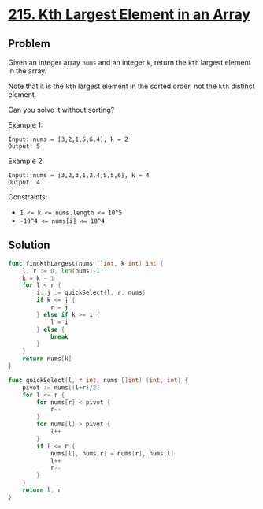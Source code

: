 # [215. Kth Largest Element in an Array](https://leetcode.com/problems/kth-largest-element-in-an-array/)

## Problem

Given an integer array `nums` and an integer `k`, return the `kth` largest element in the array.

Note that it is the `kth` largest element in the sorted order, not the `kth` distinct element.

Can you solve it without sorting?

Example 1:

```
Input: nums = [3,2,1,5,6,4], k = 2
Output: 5
```

Example 2:

```
Input: nums = [3,2,3,1,2,4,5,5,6], k = 4
Output: 4
```

Constraints:

- `1 <= k <= nums.length <= 10^5`
- `-10^4 <= nums[i] <= 10^4`

## Solution

```go
func findKthLargest(nums []int, k int) int {
	l, r := 0, len(nums)-1
	k = k - 1
	for l < r {
		i, j := quickSelect(l, r, nums)
		if k <= j {
			r = j
		} else if k >= i {
			l = i
		} else {
			break
		}
	}
	return nums[k]
}

func quickSelect(l, r int, nums []int) (int, int) {
	pivot := nums[(l+r)/2]
	for l <= r {
		for nums[r] < pivot {
			r--
		}
		for nums[l] > pivot {
			l++
		}
		if l <= r {
			nums[l], nums[r] = nums[r], nums[l]
			l++
			r--
		}
	}
	return l, r
}
```
